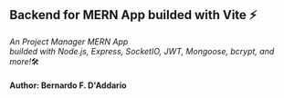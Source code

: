 ## Backend for MERN App builded with Vite ⚡


 _An Project Manager MERN App  
 builded with Node.js, Express, SocketIO, JWT, Mongoose, bcrypt, and more!_🛠️



#### Author: Bernardo F. D'Addario
